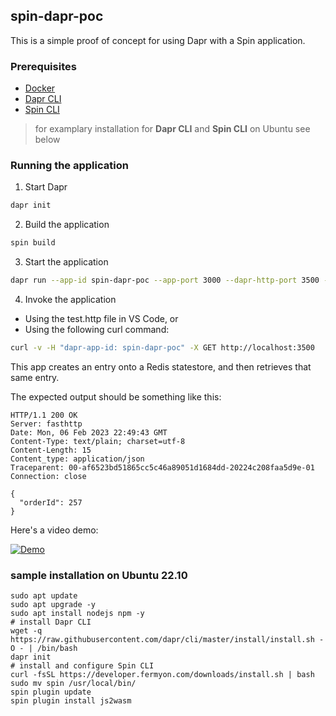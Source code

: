 ## spin-dapr-poc

This is a simple proof of concept for using Dapr with a Spin application.

### Prerequisites

- [Docker](https://www.docker.com/)
- [Dapr CLI](https://dapr.io/)
- [Spin CLI](https://www.fermyon.com/spin)

> for examplary installation for **Dapr CLI** and **Spin CLI** on Ubuntu see below

### Running the application

1. Start Dapr

```bash
dapr init
```

2. Build the application

```bash
spin build
```

3. Start the application

```bash
dapr run --app-id spin-dapr-poc --app-port 3000 --dapr-http-port 3500 --resources-path ./components -- spin up
```

4. Invoke the application

- Using the test.http file in VS Code, or
- Using the following curl command:

```bash
curl -v -H "dapr-app-id: spin-dapr-poc" -X GET http://localhost:3500
```

This app creates an entry onto a Redis statestore, and then retrieves that same entry.

The expected output should be something like this:

```
HTTP/1.1 200 OK
Server: fasthttp
Date: Mon, 06 Feb 2023 22:49:43 GMT
Content-Type: text/plain; charset=utf-8
Content-Length: 15
Content_type: application/json
Traceparent: 00-af6523bd51865cc5c46a89051d1684dd-20224c208faa5d9e-01
Connection: close

{
  "orderId": 257
}
```

Here's a video demo:

[![Demo](https://i.imgur.com/af7q9k7.jpg)](https://youtu.be/VP7bJXk6YFU)

### sample installation on Ubuntu 22.10

```shell
sudo apt update
sudo apt upgrade -y
sudo apt install nodejs npm -y
# install Dapr CLI
wget -q https://raw.githubusercontent.com/dapr/cli/master/install/install.sh -O - | /bin/bash
dapr init
# install and configure Spin CLI
curl -fsSL https://developer.fermyon.com/downloads/install.sh | bash
sudo mv spin /usr/local/bin/
spin plugin update
spin plugin install js2wasm
```
